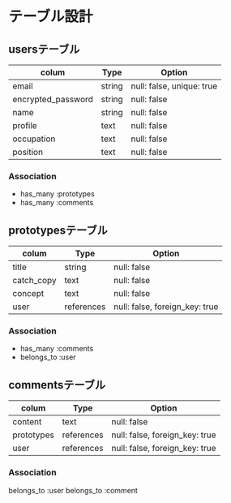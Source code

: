 # テーブル設計

## usersテーブル

| colum              | Type     | Option      |
| ------             | -------- | ----------- | 
| email              | string   | null: false, unique: true |
| encrypted_password | string   | null: false |
| name               | string   | null: false |
| profile            | text     | null: false |
| occupation         | text     | null: false |
| position           | text     | null: false |

### Association

- has_many :prototypes
- has_many :comments

## prototypesテーブル

| colum              | Type        | Option      |
| ------             | --------    | ----------- | 
| title              | string      | null: false |
| catch_copy         | text        | null: false |  
| concept            | text        | null: false |
| user               | references  | null: false, foreign_key: true |

### Association

- has_many :comments
- belongs_to :user

## commentsテーブル

| colum              | Type        | Option      |
| ------             | --------    | ----------- | 
| content            | text        | null: false |
| prototypes         | references  | null: false, foreign_key: true |
| user               | references  | null: false, foreign_key: true |

### Association

belongs_to :user
belongs_to :comment